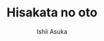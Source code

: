 --- 
slug: "hisakata-no-oto"
title: "Hisakata no oto"
publishdate: "2018-12-17"
src: "https://365manga.net/manga/hisakata-no-oto"
author: "Ishii Asuka"
image: "https://data.365manga.net/images/thumbnails/32753-hisakata-no-oto.jpg"
tags: ["Fantasy","Seinen","Slice of life"]
chapters: ["Vol.2 Chapter 10: The Sound Of Chimes ","Vol.2 Chapter 9: The Sound Of Water ","Chapter 8: The Sound Of Blossoms ","Chapter 7: The Sound Of The Binding ","Chapter 6: The Sound Of Memories ","Chapter 5: The Sound Of Insects ","Chapter 4: The Sound Of Mist ","Chapter 3: The Sound Of Thunder ","Chapter 2: The Sound Of Waves ","Chapter 1: The Sound Of Beginnings"]
chapterlinks: ["https://365manga.net/hisakata-no-oto/chapter-10.html","https://365manga.net/hisakata-no-oto/chapter-9.html","https://365manga.net/hisakata-no-oto/chapter-8.html","https://365manga.net/hisakata-no-oto/chapter-7.html","https://365manga.net/hisakata-no-oto/chapter-6.html","https://365manga.net/hisakata-no-oto/chapter-5.html","https://365manga.net/hisakata-no-oto/chapter-4.html","https://365manga.net/hisakata-no-oto/chapter-3.html","https://365manga.net/hisakata-no-oto/chapter-2.html","https://365manga.net/hisakata-no-oto/chapter-1.html"]
description: "The straight-laced Tatsumi has accepted a new job as a teacher on a small island around the Ogasawara Archipelago named 'Aoshima,' where he encounters unfathomable phenomena that defy all logic. This warm fantasy tale is evocative of nature, in all its mystery and wonder. But is this enchanting isle of blue welcoming him, or......? The island calls out to you, ushering you to a realm on the flipside of the senses. Come enjoy a moment's little miracle in a place where 'common sense' holds little sway!"
---